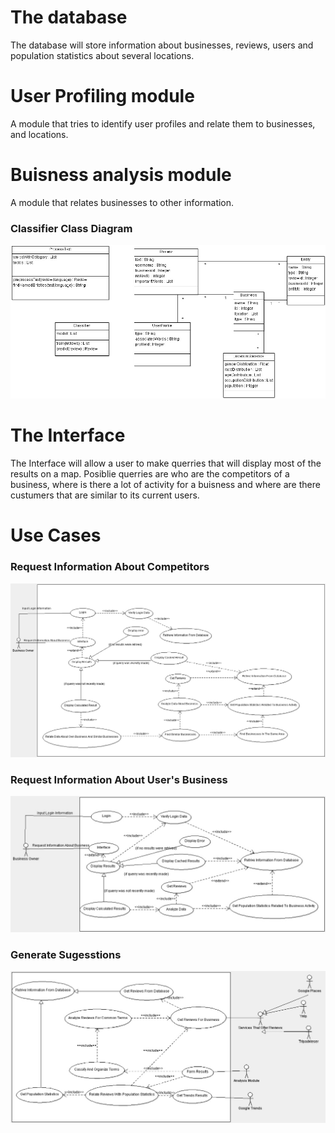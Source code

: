 # The database
  The database will store information about businesses, reviews, users and population statistics about several locations.
  
# User Profiling module
  A module that tries to identify user profiles and relate them to businesses, and locations.
  
# Buisness analysis module
  A module that relates businesses to other information.
  ### Classifier Class Diagram
![Classifier Class Diagram](https://github.com/AndreiIacob/SuperView/blob/master/Diagrams/Classifier%20Class%20Diagram.jpg)
  
# The Interface
  The Interface will allow a user to make querries that will display most of the results on a map. Posiblie querries are who are the competitors of a business, where is there a lot of activity for a buisness and where are there custumers that are similar to its current users.
  
# Use Cases
### Request Information About Competitors
![Request information about competitors](https://github.com/AndreiIacob/SuperView/blob/master/Diagrams/Request%20Competitors.jpg)
### Request Information About User's Business
![Request information about user's business](https://github.com/AndreiIacob/SuperView/blob/master/Diagrams/Request%20Own%20Business.jpg)
### Generate Sugesstions
![Generate Sugesstions](https://github.com/AndreiIacob/SuperView/blob/master/Diagrams/Generate%20Sugesstions.jpg)
